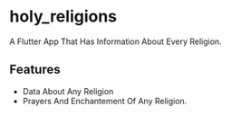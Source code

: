 # holy_religions

A Flutter App That Has Information About Every Religion.

## Features

<ul>
<li>
Data About Any Religion
</li>
<li>
Prayers And Enchantement Of Any Religion.
</li>
</ul>